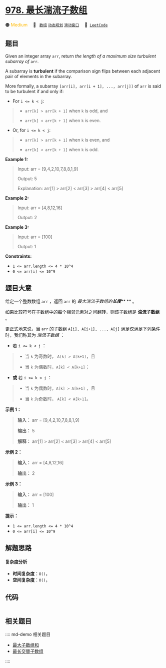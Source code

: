 # [978. 最长湍流子数组](https://leetcode.com/problems/longest-turbulent-subarray)

🟠 <font color=#ffb800>Medium</font>&emsp; 🔖&ensp; [`数组`](/leetcode/outline/tag/array.md) [`动态规划`](/leetcode/outline/tag/dynamic-programming.md) [`滑动窗口`](/leetcode/outline/tag/sliding-window.md)&emsp; 🔗&ensp;[`LeetCode`](https://leetcode.com/problems/longest-turbulent-subarray)


## 题目

Given an integer array `arr`, return _the length of a maximum size turbulent
subarray of_ `arr`.

A subarray is **turbulent** if the comparison sign flips between each adjacent
pair of elements in the subarray.

More formally, a subarray `[arr[i], arr[i + 1], ..., arr[j]]` of `arr` is said
to be turbulent if and only if:

  * For `i <= k < j`: 
> 
> * `arr[k] > arr[k + 1]` when `k` is odd, and
> 
> * `arr[k] < arr[k + 1]` when `k` is even.
  * Or, for `i <= k < j`: 
> 
> * `arr[k] > arr[k + 1]` when `k` is even, and
> 
> * `arr[k] < arr[k + 1]` when `k` is odd.



**Example 1:**

> Input: arr = [9,4,2,10,7,8,8,1,9]
> 
> Output: 5
> 
> Explanation: arr[1] > arr[2] < arr[3] > arr[4] < arr[5]

**Example 2:**

> Input: arr = [4,8,12,16]
> 
> Output: 2

**Example 3:**

> Input: arr = [100]
> 
> Output: 1

**Constraints:**

  * `1 <= arr.length <= 4 * 10^4`
  * `0 <= arr[i] <= 10^9`


## 题目大意

给定一个整数数组 `arr` ，返回 `arr` 的 _最大湍流子数组的**长度**_** ** 。

如果比较符号在子数组中的每个相邻元素对之间翻转，则该子数组是 **湍流子数组**  。

更正式地来说，当 `arr` 的子数组 `A[i], A[i+1], ..., A[j]` 满足仅满足下列条件时，我们称其为 _湍流子数组_ ：

  * 若 `i <= k < j` ： 
> 
> * 当 `k` 为奇数时， `A[k] > A[k+1]`，且
> 
> * 当 `k` 为偶数时，`A[k] < A[k+1]`；
  * **或** 若 `i <= k < j` ： 
> 
> * 当 `k` 为偶数时，`A[k] > A[k+1]` ，且
> 
> * 当 `k` 为奇数时， `A[k] < A[k+1]`。



**示例 1：**

> 
> 
> 
> 
> 
> **输入：** arr = [9,4,2,10,7,8,8,1,9]
> 
> **输出：** 5
> 
> **解释：** arr[1] > arr[2] < arr[3] > arr[4] < arr[5]

**示例 2：**

> 
> 
> 
> 
> 
> **输入：** arr = [4,8,12,16]
> 
> **输出：** 2
> 
> 

**示例 3：**

> 
> 
> 
> 
> 
> **输入：** arr = [100]
> 
> **输出：** 1
> 
> 



**提示：**

  * `1 <= arr.length <= 4 * 10^4`
  * `0 <= arr[i] <= 10^9`


## 解题思路

#### 复杂度分析

- **时间复杂度**：`O()`，
- **空间复杂度**：`O()`，

## 代码

```javascript

```

## 相关题目

:::: md-demo 相关题目
- [最大子数组和](https://leetcode.com/problems/maximum-subarray)
- [最长交替子数组](https://leetcode.com/problems/longest-alternating-subarray)

::::
